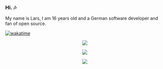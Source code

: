 ### Hi. 🎶
My name is Lars, I am 16 years old and a German software developer and fan of open source.

[![wakatime](https://wakatime.com/badge/user/1f7df2e6-810b-4954-9650-0241180366d7.svg?style=default)](https://wakatime.com/@1f7df2e6-810b-4954-9650-0241180366d7)

<p align="center">
  <img src = "https://github-readme-stats.vercel.app/api?username=drolpi&show_icons=true&count_private=true&theme=algolia&hide_border=true&hide=issues&bg_color=00000000">
</p>
<p align="center">
  <img src = "https://github-readme-stats.vercel.app/api/top-langs/?username=drolpi&layout=compact&hide_border=true&theme=algolia&bg_color=00000000&langs_count=6&count_private=true">
</p>
<p align="center">
  <img src = "https://github-readme-streak-stats.herokuapp.com?user=drolpi&theme=algolia&hide_border=true&background=FFFFFF00&count_private=true">
</p>

